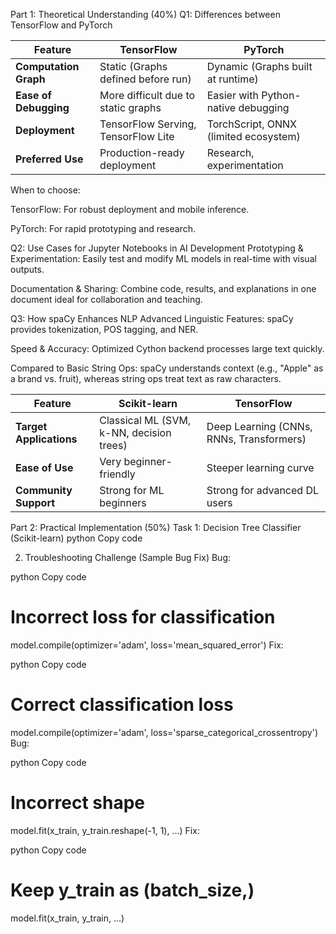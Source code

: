 Part 1: Theoretical Understanding (40%)
Q1: Differences between TensorFlow and PyTorch

| Feature               | TensorFlow                          | PyTorch                               |
| --------------------- | ----------------------------------- | ------------------------------------- |
| **Computation Graph** | Static (Graphs defined before run)  | Dynamic (Graphs built at runtime)     |
| **Ease of Debugging** | More difficult due to static graphs | Easier with Python-native debugging   |
| **Deployment**        | TensorFlow Serving, TensorFlow Lite | TorchScript, ONNX (limited ecosystem) |
| **Preferred Use**     | Production-ready deployment         | Research, experimentation             |


When to choose:

TensorFlow: For robust deployment and mobile inference.

PyTorch: For rapid prototyping and research.

Q2: Use Cases for Jupyter Notebooks in AI Development
Prototyping & Experimentation: Easily test and modify ML models in real-time with visual outputs.

Documentation & Sharing: Combine code, results, and explanations in one document ideal for collaboration and teaching.

Q3: How spaCy Enhances NLP
Advanced Linguistic Features: spaCy provides tokenization, POS tagging, and NER.

Speed & Accuracy: Optimized Cython backend processes large text quickly.

Compared to Basic String Ops: spaCy understands context (e.g., "Apple" as a brand vs. fruit), whereas string ops treat text as raw characters.

| Feature                 | Scikit-learn                             | TensorFlow                               |
| ----------------------- | ---------------------------------------- | ---------------------------------------- |
| **Target Applications** | Classical ML (SVM, k-NN, decision trees) | Deep Learning (CNNs, RNNs, Transformers) |
| **Ease of Use**         | Very beginner-friendly                   | Steeper learning curve                   |
| **Community Support**   | Strong for ML beginners                  | Strong for advanced DL users             |


Part 2: Practical Implementation (50%)
Task 1: Decision Tree Classifier (Scikit-learn)
python
Copy code

2. Troubleshooting Challenge (Sample Bug Fix)
Bug:

python
Copy code
# Incorrect loss for classification
model.compile(optimizer='adam', loss='mean_squared_error')
Fix:

python
Copy code
# Correct classification loss
model.compile(optimizer='adam', loss='sparse_categorical_crossentropy')
Bug:

python
Copy code
# Incorrect shape
model.fit(x_train, y_train.reshape(-1, 1), ...)
Fix:

python
Copy code
# Keep y_train as (batch_size,)
model.fit(x_train, y_train, ...)
